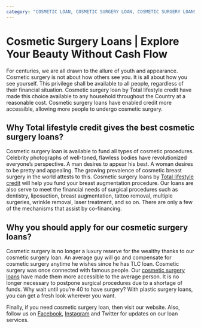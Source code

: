 ```yaml
---
category: "COSMETIC LOAN, COSMETIC SURGERY LOAN, COSMETIC SURGERY LOANS"
---
```


# Cosmetic Surgery Loans | Explore Your Beauty Without Cash Flow

For centuries, we are all drawn to the allure of youth and appearance. Cosmetic surgery is not about how others see you. It is all about how you see yourself. This privilege shall be available to all people, regardless of their financial situation. Cosmetic surgery loan by Total lifestyle credit have made this choice available to any household throughout the Country at a reasonable cost. Cosmetic surgery loans have enabled credit more accessible, allowing more people to undergo cosmetic surgery.

## Why Total lifestyle credit gives the best cosmetic surgery loans?

Cosmetic surgery loan is available to fund all types of cosmetic procedures. Celebrity photographs of well-toned, flawless bodies have revolutionized everyone’s perspective. A man desires to appear his best. A woman desires to be pretty and appealing. The growing prevalence of cosmetic breast surgery in the world attests to this. Cosmetic surgery loans by [Total lifestyle credit](https://tlc.com.au/) will help you fund your breast augmentation procedure. Our loans are also serve to meet the financial needs of surgical procedures such as dentistry, liposuction, breast augmentation, tattoo removal, multiple surgeries, wrinkle removal, laser treatment, and so on. There are only a few of the mechanisms that assist by co-financing.

## Why you should apply for our cosmetic surgery loans?

Cosmetic surgery is no longer a luxury reserve for the wealthy thanks to our cosmetic surgery loan. An average guy will go and compensate for cosmetic surgery anytime he wishes since he has TLC loan. Cosmetic surgery was once connected with famous people. Our [cosmetic surgery loans](https://tlc.com.au/how-finance-cosmetic-surgery-loan/) have made them more accessible to the average person. It is no longer necessary to postpone surgical procedures due to a shortage of funds. Why wait until you’re 40 to have surgery? With plastic surgery loans, you can get a fresh look wherever you want.

Finally, if you need cosmetic surgery loan, then visit our website. Also, follow us on [Facebook](https://www.facebook.com/totallifestylecredit/), [Instagram](https://www.instagram.com/tlc.aus/) and Twitter for updates on our loan services.
